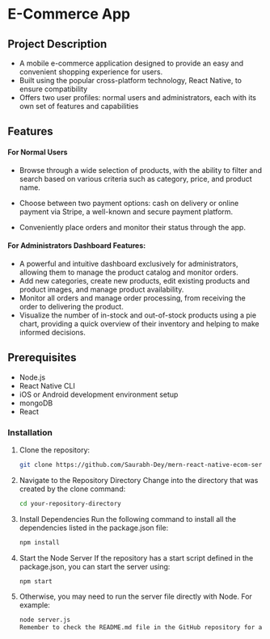 # E-Commerce App

## Project Description

- A mobile e-commerce application designed to provide an easy and convenient shopping
experience for users.
- Built using the popular cross-platform technology, React Native, to ensure compatibility
- Offers two user profiles: normal users and administrators, each with its own set of
features and capabilities

## Features

#### For Normal Users
- Browse through a wide selection of products, with the ability to filter and search based
on various criteria such as category, price, and product name.

- Choose between two payment options: cash on delivery or online payment via Stripe, a
well-known and secure payment platform.
- Conveniently place orders and monitor their status through the app.


#### For Administrators Dashboard Features:
- A powerful and intuitive dashboard exclusively for administrators, allowing them to
manage the product catalog and monitor orders.
- Add new categories, create new products, edit existing products and product images,
and manage product availability.
- Monitor all orders and manage order processing, from receiving the order to delivering
the product.
- Visualize the number of in-stock and out-of-stock products using a pie chart, providing a
quick overview of their inventory and helping to make informed decisions.



## Prerequisites

- Node.js
- React Native CLI
- iOS or Android development environment setup
- mongoDB
- React

### Installation

1. Clone the repository:
   ```sh
   git clone https://github.com/Saurabh-Dey/mern-react-native-ecom-server.git   
2. Navigate to the Repository Directory Change into the directory that was created by the clone command:
   ```sh
   cd your-repository-directory
3. Install Dependencies Run the following command to install all the dependencies listed in the package.json file:
   ```sh
   npm install
4. Start the Node Server If the repository has a start script defined in the package.json, you can start the server using:
   ```sh
   npm start
5. Otherwise, you may need to run the server file directly with Node. For example:
   ```sh
   node server.js
   Remember to check the README.md file in the GitHub repository for any specific instructions related to the project you’re running. Also, ensure that you have Node.js and npm installed on your machine before executing these commands
